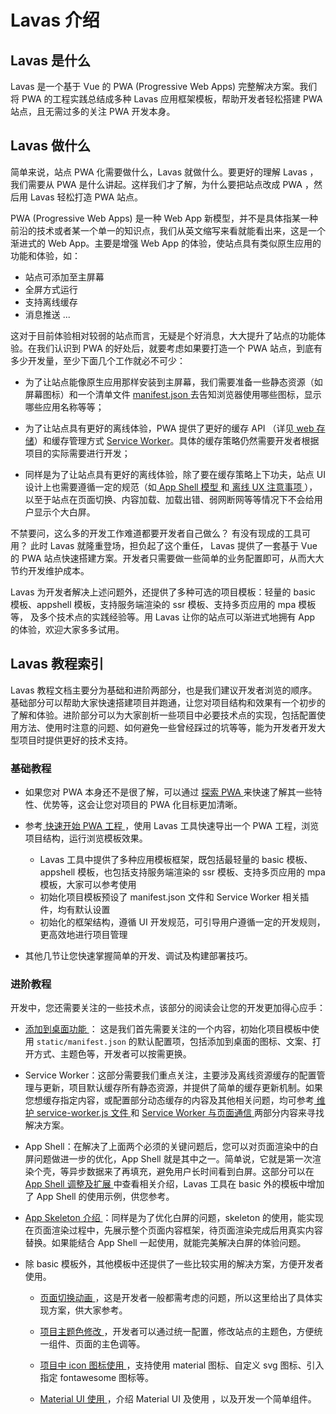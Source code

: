 #  Lavas 介绍

## Lavas 是什么

Lavas 是一个基于 Vue 的 PWA (Progressive Web Apps) 完整解决方案。我们将 PWA 的工程实践总结成多种 Lavas 应用框架模板，帮助开发者轻松搭建 PWA 站点，且无需过多的关注 PWA 开发本身。


## Lavas 做什么

简单来说，站点 PWA 化需要做什么，Lavas 就做什么。要更好的理解 Lavas ，我们需要从 PWA 是什么讲起。这样我们才了解，为什么要把站点改成 PWA ，然后用 Lavas 轻松打造 PWA 站点。

PWA (Progressive Web Apps) 是一种 Web App 新模型，并不是具体指某一种前沿的技术或者某一个单一的知识点，我们从英文缩写来看就能看出来，这是一个渐进式的 Web App。主要是增强 Web App 的体验，使站点具有类似原生应用的功能和体验，如：

- 站点可添加至主屏幕
- 全屏方式运行
- 支持离线缓存
- 消息推送
...

这对于目前体验相对较弱的站点而言，无疑是个好消息，大大提升了站点的功能体验。在我们认识到 PWA 的好处后，就要考虑如果要打造一个 PWA 站点，到底有多少开发量，至少下面几个工作就必不可少：

- 为了让站点能像原生应用那样安装到主屏幕，我们需要准备一些静态资源（如屏幕图标）和一个清单文件 [manifest.json ](https://lavas.baidu.com/doc/engage-retain-users/add-to-home-screen/introduction) 去告知浏览器使用哪些图标，显示哪些应用名称等等；


- 为了让站点具有更好的离线体验，PWA 提供了更好的缓存 API （详见[ web 存储](https://lavas.baidu.com/doc/offline-and-cache-loading/web-storage/overview)）和缓存管理方式 [Service Worker](https://lavas.baidu.com/doc/offline-and-cache-loading/service-worker/service-worker-introduction)。具体的缓存策略仍然需要开发者根据项目的实际需要进行开发；


- 同样是为了让站点具有更好的离线体验，除了要在缓存策略上下功夫，站点 UI 设计上也需要遵循一定的规范（如[ App Shell 模型 ](https://lavas.baidu.com/doc/architecture/the-app-shell-model)和[ 离线 UX 注意事项 ](https://lavas.baidu.com/doc/offline-and-cache-loading/offline-ux-considerations)），以至于站点在页面切换、内容加载、加载出错、弱网断网等等情况下不会给用户显示个大白屏。


不禁要问，这么多的开发工作难道都要开发者自己做么？ 有没有现成的工具可用？ 此时 Lavas 就隆重登场，担负起了这个重任，
Lavas 提供了一套基于 Vue 的 PWA 站点快速搭建方案。开发者只需要做一些简单的业务配置即可，从而大大节约开发维护成本。

Lavas 为开发者解决上述问题外，还提供了多种可选的项目模板：轻量的 basic 模板、appshell 模板，支持服务端渲染的 ssr 模板、支持多页应用的 mpa 模板等， 及多个技术点的实践经验等。用 Lavas 让你的站点可以渐进式地拥有 App 的体验，欢迎大家多多试用。



## Lavas 教程索引

Lavas 教程文档主要分为基础和进阶两部分，也是我们建议开发者浏览的顺序。基础部分可以帮助大家快速搭建项目并跑通，让您对项目结构和效果有一个初步的了解和体验。进阶部分可以为大家剖析一些项目中必要技术点的实现，包括配置使用方法、使用时注意的问题、如何避免一些曾经踩过的坑等等，能为开发者开发大型项目时提供更好的技术支持。

### 基础教程

- 如果您对 PWA 本身还不是很了解，可以通过 [探索 PWA ](https://lavas.baidu.com/guide/vue/doc/vue/foundation/get-start)来快速了解其一些特性、优势等，这会让您对项目的 PWA 化目标更加清晰。


- 参考[ 快速开始 PWA 工程 ](https://lavas.baidu.com/guide/vue/doc/vue/foundation/quick-tour-by-cli)，使用 Lavas 工具快速导出一个 PWA 工程，浏览项目结构，运行浏览模板效果。

    - Lavas 工具中提供了多种应用模板框架，既包括最轻量的 basic 模板、appshell 模板，也包括支持服务端渲染的 ssr 模板、支持多页应用的 mpa 模板，大家可以参考使用
    - 初始化项目模板预设了 manifest.json 文件和 Service Worker 相关插件，均有默认设置
    - 初始化的框架结构，遵循 UI 开发规范，可引导用户遵循一定的开发规则，更高效地进行项目管理


- 其他几节让您快速掌握简单的开发、调试及构建部署技巧。


### 进阶教程

开发中，您还需要关注的一些技术点，该部分的阅读会让您的开发更加得心应手：

- [ 添加到桌面功能 ](https://lavas.baidu.com/doc/engage-retain-users/add-to-home-screen/introduction)： 这是我们首先需要关注的一个内容，初始化项目模板中使用 `static/manifest.json` 的默认配置项，包括添加到桌面的图标、文案、打开方式、主题色等，开发者可以按需更换。


- Service Worker：这部分需要我们重点关注，主要涉及离线资源缓存的配置管理与更新，项目默认缓存所有静态资源，并提供了简单的缓存更新机制。如果您想缓存指定内容，或配置部分动态缓存的内容及其他相关问题，均可参考[ 维护 service-worker.js 文件 ](https://lavas.baidu.com/guide/vue/doc/vue/advanced/service-worker-maintenance) 和 [Service Worker 与页面通信 ](https://lavas.baidu.com/guide/vue/doc/vue/advanced/service-worker-postMessage)两部分内容来寻找解决方案。


- App Shell：在解决了上面两个必须的关键问题后，您可以对页面渲染中的白屏问题做进一步的优化，App Shell 就是其中之一。简单说，它就是第一次渲染个壳，等异步数据来了再填充，避免用户长时间看到白屏。这部分可以在[ App Shell 调整及扩展 ](https://lavas.baidu.com/guide/vue/doc/vue/advanced/define-app-shell)中查看相关介绍，Lavas 工具在 basic 外的模板中增加了 App Shell 的使用示例，供您参考。


- [ App Skeleton 介绍 ](https://lavas.baidu.com/guide/vue/doc/vue/advanced/skeleton)：同样是为了优化白屏的问题，skeleton 的使用，能实现在页面渲染过程中，先展示整个页面内容框架，待页面渲染完成后用真实内容替换。如果能结合 App Shell 一起使用，就能完美解决白屏的体验问题。


- 除 basic 模板外，其他模板中还提供了一些比较实用的解决方案，方便开发者使用。

    - [ 页面切换动画 ](https://lavas.baidu.com/guide/vue/doc/vue/advanced/animation)，这是开发者一般都需考虑的问题，所以这里给出了具体实现方案，供大家参考。

    - [ 项目主题色修改 ](https://lavas.baidu.com/guide/vue/doc/vue/advanced/how-to-change-theme)，开发者可以通过统一配置，修改站点的主题色，方便统一组件、页面的主色调等。

    - [ 项目中 icon 图标使用 ](https://lavas.baidu.com/guide/vue/doc/vue/advanced/how-to-use-icon)，支持使用 material 图标、自定义 svg 图标、引入指定 fontawesome 图标等。

    - [ Material UI 使用 ](https://lavas.baidu.com/guide/vue/doc/vue/advanced/material-ui)，介绍 Material UI 及使用 ，以及开发一个简单组件。





